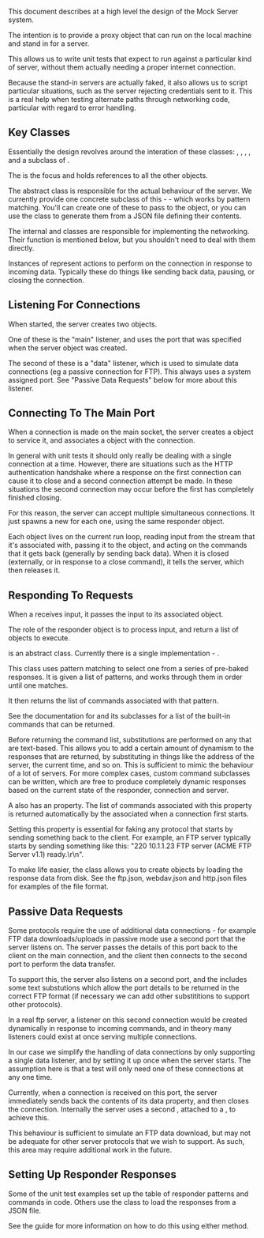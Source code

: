 This document describes at a high level the design of the Mock Server system.

The intention is to provide a proxy object that can run on the local machine and stand in for a server.

This allows us to write unit tests that expect to run against a particular kind of server, without them actually needing a proper internet connection.

Because the stand-in servers are actually faked, it also allows us to script particular situations, such as the server rejecting credentials sent to it. This is a real help when testing alternate paths through networking code, particular with regard to error handling.



Key Classes
-----------

Essentially the design revolves around the interation of these classes: <KMSServer>, <KMSCommand>, <KMSConnection>, <KMSListener>, <KMSResponseCollection> and a subclass of <KMSResponder>.

The <KMSServer> is the focus and holds references to all the other objects. 

The abstract <KMSResponder> class is responsible for the actual behaviour of the server. We currently provide one concrete subclass of this - <KMSRegExResponder> - which works by pattern matching. You'll can create one of these to pass to the <KMSServer> object, or you can use the <KMSResponseCollection> class to generate them from a JSON file defining their contents.

The internal <KMSConnection> and <KMSListener> classes are responsible for implementing the networking. Their function is mentioned below, but you shouldn't need to deal with them directly.

Instances of <KMSCommand> represent actions to perform on the connection in response to incoming data. Typically these do things like sending back data, pausing, or closing the connection.

Listening For Connections
-------------------------

When started, the server creates two <KMSListener> objects.

One of these is the "main" listener, and uses the port that was specified when the server object was created.

The second of these is a "data" listener, which is used to simulate data connections (eg a passive connection for FTP). This always uses a system assigned port. See "Passive Data Requests" below for more about this listener.


Connecting To The Main Port
---------------------------

When a connection is made on the main socket, the server creates a <KMSConnection> object to service it, and associates a <KMSResponder> object with the connection.

In general with unit tests it should only really be dealing with a single connection at a time. However, there are situations such as the HTTP authentication handshake where a response on the first connection can cause it to close and a second connection attempt be made. In these situations the second connection may occur before the first has completely finished closing.

For this reason, the server can accept multiple simultaneous connections. It just spawns a new <KMSConnection> for each one, using the same responder object.

Each <KMSConnection> object lives on the current run loop, reading input from the stream that it's associated with, passing it to the <KMSResponder> object, and acting on the commands that it gets back (generally by sending back data). When it is closed (externally, or in response to a close command), it tells the server, which then releases it.

Responding To Requests
----------------------

When a <KMSConnection> receives input, it passes the input to its associated <KMSResponder> object.

The role of the responder object is to process input, and return a list of <KMSCommand> objects to execute.

<KMSResponder> is an abstract class. Currently there is a single implementation - <KMSRegExResponder>.

This class uses pattern matching to select one from a series of pre-baked responses. It is given a list of patterns, and works through them in order until one matches.

It then returns the list of commands associated with that pattern.

See the documentation for <KMSCommand> and its subclasses for a list of the built-in commands that can be returned.

Before returning the command list, substitutions are performed on any that are text-based. This allows you to add a certain amount of dynamism to the responses that are returned, by substituting in things like the address of the server, the current time, and so on. This is sufficient to mimic the behaviour of a lot of servers. For more complex cases, custom command subclasses can be written, which are free to produce completely dynamic responses based on the current state of the responder, connection and server.

A <KMSResponder> also has an <initialResponse> property. The list of commands associated with this property is returned automatically by the associated <KMSConnection> when a connection first starts. 

Setting this property is essential for faking any protocol that starts by sending something back to the client. For example, an FTP server typically starts by sending something like this: "220 10.1.1.23 FTP server (ACME FTP Server v1.1) ready.\r\n".

To make life easier, the <KMSResponseCollection> class allows you to create <KMSRegExResponder> objects by loading the response data from disk. See the ftp.json, webdav.json and http.json files for examples of the file format.

Passive Data Requests
---------------------

Some protocols require the use of additional data connections - for example FTP data downloads/uploads in passive mode use a second port that the server listens on. The server passes the details of this port back to the client on the main connection, and the client then connects to the second port to perform the data transfer.

To support this, the server also listens on a second port, and the <KMSRegExResponder> includes some text substutions which allow the port details to be returned in the correct FTP format (if necessary we can add other substititions to support other protocols).

In a real ftp server, a listener on this second connection would be created dynamically in response to incoming commands, and in theory many listeners could exist at once serving multiple connections.

In our case we simplify the handling of data connections by only supporting a single data listener, and by setting it up once when the server starts. The assumption here is that a test will only need one of these connections at any one time.

Currently, when a connection is received on this port, the server immediately sends back the contents of its data property, and then closes the connection. Internally the server uses a second <KMSRegExResponder>, attached to a <KMSConnection>, to achieve this.

This behaviour is sufficient to simulate an FTP data download, but may not be adequate for other server protocols that we wish to support. As such, this area may require additional work in the future.


Setting Up Responder Responses
------------------------------

Some of the unit test examples set up the table of responder patterns and commands in code. Others use the <KMSResponseCollection> class to load the responses from a JSON file.

See the <Responses> guide for more information on how to do this using either method.